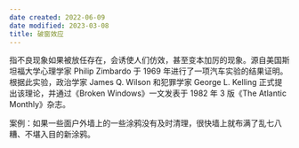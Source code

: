 ```yaml
---
date created: 2022-06-09
date modified: 2023-03-08
title: 破窗效应
---
```


指不良现象如果被放任存在，会诱使人们仿效，甚至变本加厉的现象。源自美国斯坦福大学心理学家 Philip Zimbardo 于 1969 年进行了一项汽车实验的结果证明。根据此实验，政治学家 James Q. Wilson 和犯罪学家 George L. Kelling 正式提出该理论，并通过《Broken Windows》一文发表于 1982 年 3 版《The Atlantic Monthly》杂志。

案例：如果一些面户外墙上的一些涂鸦没有及时清理，很快墙上就布满了乱七八糟、不堪入目的新涂鸦。
